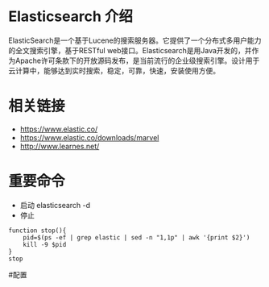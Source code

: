 # Elasticsearch 介绍
ElasticSearch是一个基于Lucene的搜索服务器。它提供了一个分布式多用户能力的全文搜索引擎，基于RESTful web接口。Elasticsearch是用Java开发的，并作为Apache许可条款下的开放源码发布，是当前流行的企业级搜索引擎。设计用于云计算中，能够达到实时搜索，稳定，可靠，快速，安装使用方便。

# 相关链接
- https://www.elastic.co/
- https://www.elastic.co/downloads/marvel
- http://www.learnes.net/


# 重要命令
- 启动 
elasticsearch -d
- 停止
```
function stop(){
	pid=$(ps -ef | grep elastic | sed -n "1,1p" | awk '{print $2}')
	kill -9 $pid
}
stop
```

#配置
